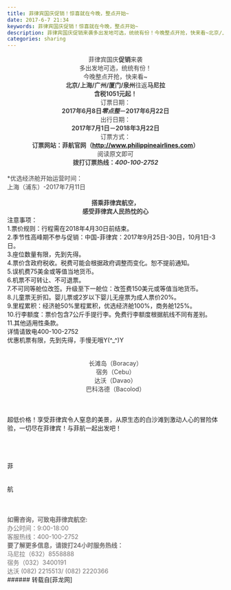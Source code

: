 ```yaml
---
title: 菲律宾国庆促销！惊喜就在今晚，整点开始~
date: 2017-6-7 21:34
keywords: 菲律宾国庆促销！惊喜就在今晚，整点开始~
description: 菲律宾国庆促销来袭多出发地可选，统统有份！今晚整点开抢，快来看~北京/上海/广州/厦门/泉州往返马尼拉含税1051元起！订票日期：2017年6月8日零点整－2017年6月22日出行日期：2017年7月1日－2018年3月22日订票方式：订票网站：菲航官网（http://www.philippineairlines.com）阅读原文即可拨打订票热线：400-100-2752*优选经济舱开始运营时间：上海（浦东）-2017年7月11日搭乘菲律宾航空，感受菲律宾人民热忱的心注意事项：1.票价规则：行程需在2018年4月30日前结束。2.季节性高峰期不参与促销：中国-菲律宾：2017年9月25日-30日，10月1日-3日。3.座位数量有限，先到先得。4.票价含政府税收。税费可能会根据政府调整而变化。恕不提前通知。5.误机费75美金或等值当地货币。6.机票不可转让、不可退票。7.不可同等舱位改签。升级至下一舱位：改签费150美元或等值当地货币。8.儿童票无折扣。婴儿票或2岁以下婴儿无座票为成人票价20%。9.里程累积：经济舱50%里程累积，优选经济舱100%，商务舱125%。10.行李额度：票价包含7公斤手提行李。免费行李额度根据航线不同有差别。11.其他适用性条款。详情请致电400-100-2752优惠机票有限，先到先得，手慢无哦Y(^_^)Y长滩岛（Boracay）宿务（Cebu）达沃（Davao）巴科洛德（Bacolod）超低价格！享受菲律宾令人窒息的美景，从原生态的白沙滩到激动人心的冒险体验，一切尽在菲律宾！与菲航一起出发吧！菲航如需咨询，可致电菲律宾航空:办公时间：9:00-18:00客服热线：400-100-2752要了解更多信息，请拨打24小时服务热线：马尼拉（632）8558888宿务（032）3400191达沃 (082) 2215513/ (082) 2220366
categories: sharing
---
```

<td class="t_f" id="postmessage_759695">

<div align="center"><font style="color:rgb(62, 62, 62)"><font face="-apple-system-font,">菲律宾国庆<strong>促销</strong>来袭</font></font></div><div align="center"><font style="color:rgb(62, 62, 62)"></font></div><div align="center"><font style="color:rgb(62, 62, 62)"><font face="-apple-system-font,">多出发地可选，统统有份！</font></font></div><div align="center"><font style="color:rgb(62, 62, 62)"><font face="-apple-system-font,">今晚整点开抢，快来看~</font></font></div><div align="center"><font style="color:rgb(62, 62, 62)"></font></div><div align="left"><font style="color:rgb(62, 62, 62)"><font face="-apple-system-font,"><img alt="" border="0" class="zoom" data-cf-modified-8f949e87b8e67482deed30ae-="" file="http://mmbiz.qpic.cn/mmbiz_jpg/sQoKUIefPhhdeGdZXr9vKXpslkS8SdpQuIEYGgSKKtHdKDRnEBt37sEz4o4wjcxky1oRmZfIr4GuSpiby1TUyIQ/0?wx_fmt=jpeg" id="aimg_T0mWZ" lazyloadthumb="1" onclick="" onmouseover="" src="http://mmbiz.qpic.cn/mmbiz_jpg/sQoKUIefPhhdeGdZXr9vKXpslkS8SdpQuIEYGgSKKtHdKDRnEBt37sEz4o4wjcxky1oRmZfIr4GuSpiby1TUyIQ/0?wx_fmt=jpeg"/></font></font></div><div align="center"><font style="color:rgb(62, 62, 62)"><font face="-apple-system-font,"><strong>北京/上海/广州/厦门/泉州</strong>往返<strong>马尼拉</strong></font></font></div><div align="center"><font style="color:rgb(62, 62, 62)"><font face="-apple-system-font,"><strong>含税1051</strong><strong>元起！</strong></font></font></div><div align="center"><font style="color:rgb(62, 62, 62)"><font face="-apple-system-font,">订票日期：</font></font></div><div align="center"><font style="color:rgb(62, 62, 62)"><font face="-apple-system-font,"><strong>2017年6月8日<i>零点整</i></strong><strong>－2017年6月22日</strong></font></font></div><div align="center"><font style="color:rgb(62, 62, 62)"><font face="-apple-system-font,">出行日期：</font></font></div><div align="center"><font style="color:rgb(62, 62, 62)"><font face="-apple-system-font,"><strong>2017年7月1日－2018年3月22日</strong></font></font></div><div align="center"><font style="color:rgb(62, 62, 62)"><font face="-apple-system-font,">订票方式：</font></font></div><div align="center"><font style="color:rgb(62, 62, 62)"><font face="-apple-system-font,"><strong>订票网站：菲航官网（<a href="http://www.philippineairlines.com" target="_blank">http://www.philippineairlines.com</a>）</strong></font></font></div><div align="center"><font style="color:rgb(62, 62, 62)"><font face="-apple-system-font,">阅读原文即可</font></font></div><div align="center"><font style="color:rgb(62, 62, 62)"><font face="-apple-system-font,"><strong>拨打订票热线：<i>400-100-2752</i></strong></font></font></div><br/>
<div align="left"><font style="color:rgb(62, 62, 62)"><font face="-apple-system-font,"><img alt="" border="0" class="zoom" data-cf-modified-8f949e87b8e67482deed30ae-="" file="http://mmbiz.qpic.cn/mmbiz_png/sQoKUIefPhhdeGdZXr9vKXpslkS8SdpQBNXvGzwYsRBzT5fZskNJiaN994g3YYy5gVh6MlYW6OziaT3pQMZwnOrA/0?wx_fmt=png" id="aimg_cNq5b" lazyloadthumb="1" onclick="" onmouseover="" src="http://mmbiz.qpic.cn/mmbiz_png/sQoKUIefPhhdeGdZXr9vKXpslkS8SdpQBNXvGzwYsRBzT5fZskNJiaN994g3YYy5gVh6MlYW6OziaT3pQMZwnOrA/0?wx_fmt=png"/></font></font></div><div align="left"><font style="color:rgb(62, 62, 62)"><font face="-apple-system-font,"><img alt="" border="0" class="zoom" data-cf-modified-8f949e87b8e67482deed30ae-="" file="http://mmbiz.qpic.cn/mmbiz_png/sQoKUIefPhhdeGdZXr9vKXpslkS8SdpQfZibNHEfwsMy3gSKRBGVWleAZxU4Ghkd5EHiapSoyMABOcfc9rzsiaahw/0?wx_fmt=png" id="aimg_RnUUp" lazyloadthumb="1" onclick="" onmouseover="" src="http://mmbiz.qpic.cn/mmbiz_png/sQoKUIefPhhdeGdZXr9vKXpslkS8SdpQfZibNHEfwsMy3gSKRBGVWleAZxU4Ghkd5EHiapSoyMABOcfc9rzsiaahw/0?wx_fmt=png"/></font></font></div><div align="left"><font style="color:rgb(62, 62, 62)"><font face="-apple-system-font,"><img alt="" border="0" class="zoom" data-cf-modified-8f949e87b8e67482deed30ae-="" file="http://mmbiz.qpic.cn/mmbiz_png/sQoKUIefPhhdeGdZXr9vKXpslkS8SdpQUQCbERJNiaH5b7tSniaPY0sgUeKLhWQwLBdjUraM7gznFzla7sbFlPAw/0?wx_fmt=png" id="aimg_qbOWf" lazyloadthumb="1" onclick="" onmouseover="" src="http://mmbiz.qpic.cn/mmbiz_png/sQoKUIefPhhdeGdZXr9vKXpslkS8SdpQUQCbERJNiaH5b7tSniaPY0sgUeKLhWQwLBdjUraM7gznFzla7sbFlPAw/0?wx_fmt=png"/></font></font></div><div align="left"><font style="color:rgb(62, 62, 62)"><font face="-apple-system-font,">*优选经济舱开始运营时间：</font></font></div><div align="left"><font style="color:rgb(62, 62, 62)"><font face="-apple-system-font,">上海（浦东）-2017年7月11日</font></font></div><div align="left"><font style="color:rgb(62, 62, 62)"><font face="-apple-system-font,"><br/>
</font></font></div><div align="center"><font style="color:rgb(62, 62, 62)"><font face="-apple-system-font,"><strong>搭乘菲律宾航空，</strong></font></font></div><div align="center"><font style="color:rgb(62, 62, 62)"><font face="-apple-system-font,"><strong>感受菲律宾人民热忱的心</strong></font></font></div><div align="left">注意事项：</div><div align="left">1.票价规则：行程需在2018年4月30日前结束。</div><div align="left">2.季节性高峰期不参与促销：中国-菲律宾：2017年9月25日-30日，10月1日-3日。</div><div align="left">3.座位数量有限，先到先得。</div><div align="left">4.票价含政府税收。税费可能会根据政府调整而变化。恕不提前通知。</div><div align="left">5.误机费75美金或等值当地货币。</div><div align="left">6.机票不可转让、不可退票。</div><div align="left">7.不可同等舱位改签。升级至下一舱位：改签费150美元或等值当地货币。</div><div align="left">8.儿童票无折扣。婴儿票或2岁以下婴儿无座票为成人票价20%。</div><div align="left">9.里程累积：经济舱50%里程累积，优选经济舱100%，商务舱125%。</div><div align="left">10.行李额度：票价包含7公斤手提行李。免费行李额度根据航线不同有差别。</div><div align="left">11.其他适用性条款。</div><div align="left">详情请致电400-100-2752</div><div align="left">优惠机票有限，先到先得，手慢无哦Y(^_^)Y</div><br/>
<br/>
<div align="left"><font style="color:rgb(62, 62, 62)"><font face="-apple-system-font,"><img alt="" border="0" class="zoom" data-cf-modified-8f949e87b8e67482deed30ae-="" file="http://mmbiz.qpic.cn/mmbiz_jpg/sQoKUIefPhhdeGdZXr9vKXpslkS8SdpQcVKv4R55zOfBX6icLbewZUlr0lfqT1z21wmPayvncAJR8K5zLNb0Nqw/0?wx_fmt=jpeg" id="aimg_FBUlg" lazyloadthumb="1" onclick="" onmouseover="" src="http://mmbiz.qpic.cn/mmbiz_jpg/sQoKUIefPhhdeGdZXr9vKXpslkS8SdpQcVKv4R55zOfBX6icLbewZUlr0lfqT1z21wmPayvncAJR8K5zLNb0Nqw/0?wx_fmt=jpeg"/></font></font></div><div align="center"><font style="color:rgb(62, 62, 62)"><font face="-apple-system-font,">长滩岛（Boracay）<br/>
</font></font></div><div align="center"><font style="color:rgb(62, 62, 62)"></font></div><div align="left"><font style="color:rgb(62, 62, 62)"><font face="-apple-system-font,"><img alt="" border="0" class="zoom" data-cf-modified-8f949e87b8e67482deed30ae-="" file="http://mmbiz.qpic.cn/mmbiz_jpg/sQoKUIefPhhdeGdZXr9vKXpslkS8SdpQ1icNAwT9gjwB74qFN4cHmPUlIibc0F2FC7piaK2G1YzVcBp9ABTemx6qw/0?wx_fmt=jpeg" id="aimg_MQugV" lazyloadthumb="1" onclick="" onmouseover="" src="http://mmbiz.qpic.cn/mmbiz_jpg/sQoKUIefPhhdeGdZXr9vKXpslkS8SdpQ1icNAwT9gjwB74qFN4cHmPUlIibc0F2FC7piaK2G1YzVcBp9ABTemx6qw/0?wx_fmt=jpeg"/></font></font></div><div align="center"><font style="color:rgb(62, 62, 62)"><font face="-apple-system-font,">宿务（Cebu）<br/>
</font></font></div><div align="left"><font style="color:rgb(62, 62, 62)"><font face="-apple-system-font,"><img alt="" border="0" class="zoom" data-cf-modified-8f949e87b8e67482deed30ae-="" file="http://mmbiz.qpic.cn/mmbiz_jpg/sQoKUIefPhhdeGdZXr9vKXpslkS8SdpQYbz09ibPgE6e3dQwV1cia5hBUlpFPfFstBsOPkv7xnjKice6mEWw0C9DA/0?wx_fmt=jpeg" id="aimg_VXgRL" lazyloadthumb="1" onclick="" onmouseover="" src="http://mmbiz.qpic.cn/mmbiz_jpg/sQoKUIefPhhdeGdZXr9vKXpslkS8SdpQYbz09ibPgE6e3dQwV1cia5hBUlpFPfFstBsOPkv7xnjKice6mEWw0C9DA/0?wx_fmt=jpeg"/></font></font></div><div align="center"><font style="color:rgb(62, 62, 62)"><font face="-apple-system-font,">达沃（Davao）<br/>
</font></font></div><div align="center"><font style="color:rgb(62, 62, 62)"></font></div><div align="left"><font style="color:rgb(62, 62, 62)"><font face="-apple-system-font,"><img alt="" border="0" class="zoom" data-cf-modified-8f949e87b8e67482deed30ae-="" file="http://mmbiz.qpic.cn/mmbiz_jpg/sQoKUIefPhhdeGdZXr9vKXpslkS8SdpQyfibEIicicxxsS5A6LsfvK1qG9rT0A9yuMJdwcHIpxZiaZ2DQzHiaG1rhRQ/0?wx_fmt=jpeg" id="aimg_GXVmx" lazyloadthumb="1" onclick="" onmouseover="" src="http://mmbiz.qpic.cn/mmbiz_jpg/sQoKUIefPhhdeGdZXr9vKXpslkS8SdpQyfibEIicicxxsS5A6LsfvK1qG9rT0A9yuMJdwcHIpxZiaZ2DQzHiaG1rhRQ/0?wx_fmt=jpeg"/></font></font></div><div align="center"><font style="color:rgb(62, 62, 62)"><font face="-apple-system-font,">巴科洛德（Bacolod）<br/>
</font></font></div><div align="center"><font style="color:rgb(62, 62, 62)"><font face="-apple-system-font,"><br/>
</font></font></div><div align="center"><font style="color:rgb(62, 62, 62)"></font></div><br/>
<div align="left"><img alt="" border="0" class="zoom" data-cf-modified-8f949e87b8e67482deed30ae-="" file="http://mmbiz.qpic.cn/mmbiz_jpg/sQoKUIefPhhdeGdZXr9vKXpslkS8SdpQicYD4folGibbnjGnbwDibXBMBLyNXxx1PZLlTb8g8Whe983kGYdD9Jf2Q/0?wx_fmt=jpeg" id="aimg_j28wp" lazyloadthumb="1" onclick="" onmouseover="" src="http://mmbiz.qpic.cn/mmbiz_jpg/sQoKUIefPhhdeGdZXr9vKXpslkS8SdpQicYD4folGibbnjGnbwDibXBMBLyNXxx1PZLlTb8g8Whe983kGYdD9Jf2Q/0?wx_fmt=jpeg"/></div><br/>
<div align="left">超低价格！享受菲律宾令人窒息的美景，从原生态的白沙滩到激动人心的冒险体验，一切尽在菲律宾！与菲航一起出发吧！<br/>
</div><br/>
<br/>
<br/>
<br/>
<div align="left">菲<br/>
</div><br/>
<br/>
<div align="left">航</div><br/>
<br/>
<br/>
<div align="left"><font style="color:rgb(117, 114, 114)"><font style="font-size:14px"><strong>如需咨询，可致电菲律宾航空:</strong></font></font></div><div align="left"><font style="color:rgb(117, 114, 114)"><font style="font-size:14px">办公时间：9:00-18:00</font></font></div><div align="left"><font style="color:rgb(117, 114, 114)"><font style="font-size:14px">客服热线：400-100-2752</font></font></div><div align="left"><font style="color:rgb(117, 114, 114)"><font style="font-size:14px"><strong>要了解更多信息，请拨打24小时服务热线：</strong></font></font></div><div align="left"><font style="color:rgb(117, 114, 114)"><font style="font-size:14px">马尼拉（632）8558888</font></font></div><div align="left"><font style="color:rgb(117, 114, 114)"><font style="font-size:14px">宿务（032）3400191</font></font></div><div align="left"><font style="color:rgb(117, 114, 114)"><font style="font-size:14px">达沃 (082) 2215513/ (082) 2220366</font></font></div></td>
###### 转载自[菲龙网]